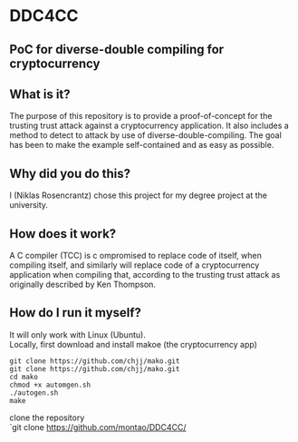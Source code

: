 # DDC4CC
## PoC for diverse-double compiling for cryptocurrency

## What is it?
The purpose of this repository is to provide a proof-of-concept for the trusting trust attack against a cryptocurrency application. It also includes a method to detect to attack by use of diverse-double-compiling. The goal has been to make the example self-contained and as easy as possible.  

## Why did you do this?  
I (Niklas Rosencrantz) chose this project for my degree project at the university.  

## How does it work?  
A C compiler (TCC) is c ompromised to replace code of itself, when compiling itself, and similarly will replace code of a cryptocurrency application when compiling that, according to the trusting trust attack as originally described by Ken Thompson. 

## How do I run it myself?
It will only work with Linux (Ubuntu).  
Locally, first download and install makoe (the cryptocurrency app)
```
git clone https://github.com/chjj/mako.git
git clone https://github.com/chjj/mako.git
cd mako
chmod +x automgen.sh
./autogen.sh
make
```

clone the repository  
`git clone https://github.com/montao/DDC4CC/
